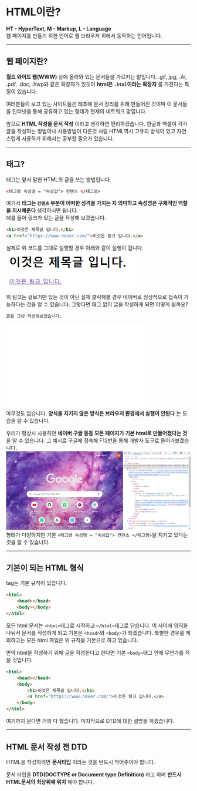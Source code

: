 # HTML이란?  
**HT - HyperText, M - Markup, L - Language**  
웹 페이지를 만들기 위한 언어로 웹 브라우저 위에서 동작하는 언어입니다.  

---
## 웹 페이지란?  
**월드 와이드 웹(WWW)** 상에 올라와 있는 문서들을 가르키는 말입니다. .gif, jpg, .Ai, .pdf, .doc, .hwp와 같은 확장자가 있듯이 **html은 `.html`이라는 확장자** 를 가진다는 특징이 있습니다.  

여러분들이 보고 있는 사이트들은 태초에 문서 정리를 위해 만들어진 것이며 이 문서들을 인터넷을 통해 공유하고 있는 형태가 현재의 네트워크 망입니다.  

앞으로 **HTML 작성을 문서 작성** 이라고 생각하면 편리하겠습니다. 한글과 엑셀이 각각 글을 작성하는 방법이나 사용방법이 다른것 처럼 HTML역시 고유의 방식이 있고 자연스럽게 사용하기 위해서는 공부할 필요가 있습니다.  

---
## 태그?  
태그는 앞서 말한 HTML의 글을 쓰는 방법입니다.  
```html
<태그명 속성명 = "속성값"> 컨텐츠 </태그명>
```  
여기서 **태그는 `컨텐츠` 부분이 어떠한 성격을 가지는 지 의미하고 속성명은 구체적인 역할을 지시해준다** 생각하시면 됩니다.  
예를 들어 링크가 있는 글을 작성해 보겠습니다.  
```html
<h1>이것은 제목글 입니다.</h1>
<a href="https://www.naver.com/">이것은 링크 입니다.</a>
```  
실제로 위 코드를 그대로 실행할 경우 아래와 같이 실행이 됩니다.  
![html_example](img/HTML_example.PNG)  
위 링크는 겉보기만 있는 것이 아닌 실제 클릭해볼 경우 네이버로 정상적으로 접속이 가능하다는 것을 알 수 있습니다. 그렇다면 태그 없이 글을 작성하게 되면 어떻게 될까요?  
```html
글을 그냥 작성해보겠습니다.
```  
![html_empty](img/html_empty.PNG)  
아무것도 없습니다. **양식을 지키지 않은 방식은 브라우저 환경에서 실행이 안된다** 는 모습을 알 수 있습니다.  

우리가 평상시 사용하던 **네이버 구글 등등 모든 페이지가 기본 html로 만들어졌다는 것** 을 알 수 있습니다. 그 예시로 구글에 접속해 F12번을 통해 개발자 도구로 들어가보겠습니다.  
![google_example](img/google_example.PNG)  
형태가 다양하지만 기본 ```<태그명 속성명 = "속성값"> 컨텐츠 </태그명>```을 지키고 있다는 것을 알 수 있습니다.  

---
## 기본이 되는 HTML 형식  
tag는 기본 규칙이 있습니다.  
```html
<html>
    <head></head>
    <body></body>
</html>
```  
모든 html 문서는 `<html>`태그로 시작하고 `</html>`태그로 닫습니다. 이 사이에 영역을 나눠서 문서를 작성하게 되고 기본은 `<head>`와 `<body>`가 되겠습니다. 특별한 경우를 제외하고는 모든 html 파일은 위 규칙을 기본으로 하고 있습니다.  

만약 html을 작성하기 위해 글을 작성한다고 한다면 기본 `<body>`태그 안에 무언가를 적을 것입니다.  
```html
<html>
    <head></head>
    <body>
        <h1>이것은 제목글 입니다.</h1>
        <a href="https://www.naver.com/">이것은 링크 입니다.</a>
    </body>
</html>
```  
여기까지 온다면 거의 다 했습니다. 마지막으로 DTD에 대한 설명을 하겠습니다.  

---
## HTML 문서 작성 전 DTD  
HTML을 작성하려면 **문서타입** 이라는 것을 반드시 적어주어야 합니다.  

문서 타입을 **DTD(DOCTYPE or Document type Definition)** 라고 하며 **반드시 HTML문서의 최상위에 위치** 해야 합니다.